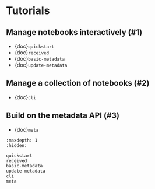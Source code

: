 # Tutorials

## Manage notebooks interactively (#1)

- {doc}`quickstart`
- {doc}`received`
- {doc}`basic-metadata`
- {doc}`update-metadata`

## Manage a collection of notebooks (#2)

- {doc}`cli`

## Build on the metadata API (#3)

- {doc}`meta`

```{toctree}
:maxdepth: 1
:hidden:

quickstart
received
basic-metadata
update-metadata
cli
meta
```
